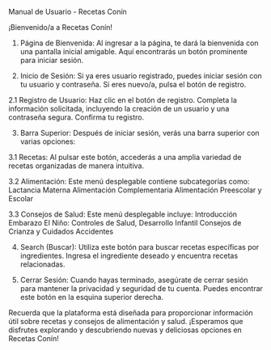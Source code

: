 Manual de Usuario - Recetas Conín

¡Bienvenido/a a Recetas Conín!

1. Página de Bienvenida:
Al ingresar a la página, te dará la bienvenida con una pantalla inicial amigable. Aquí encontrarás un botón prominente para iniciar sesión.
 

2. Inicio de Sesión:
Si ya eres usuario registrado, puedes iniciar sesión con tu usuario y contraseña. Si eres nuevo/a, pulsa el botón de registro.
 
2.1 Registro de Usuario:
Haz clic en el botón de registro.
Completa la información solicitada, incluyendo la creación de un usuario y una contraseña segura. Confirma tu registro.
 
3. Barra Superior:
Después de iniciar sesión, verás una barra superior con varias opciones:
 
3.1 Recetas:
Al pulsar este botón, accederás a una amplia variedad de recetas organizadas de manera intuitiva.


3.2 Alimentación:
Este menú desplegable contiene subcategorías como:
Lactancia Materna
Alimentación Complementaria
Alimentación Preescolar y Escolar

3.3 Consejos de Salud:
Este menú desplegable incluye:
Introducción
Embarazo
El Niño: Controles de Salud, Desarrollo Infantil
Consejos de Crianza y Cuidados
Accidentes

4. Search (Buscar):
Utiliza este botón para buscar recetas específicas por ingredientes. Ingresa el ingrediente deseado y encuentra recetas relacionadas.

5. Cerrar Sesión:
Cuando hayas terminado, asegúrate de cerrar sesión para mantener la privacidad y seguridad de tu cuenta. Puedes encontrar este botón en la esquina superior derecha.

Recuerda que la plataforma está diseñada para proporcionar información útil sobre recetas y consejos de alimentación y salud. ¡Esperamos que disfrutes explorando y descubriendo nuevas y deliciosas opciones en Recetas Conín! 

